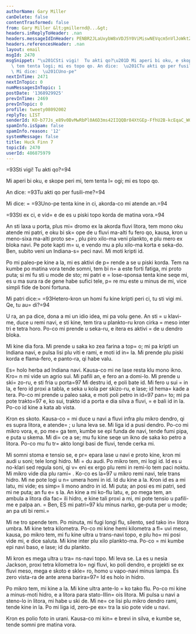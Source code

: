 ```yaml
---
authorName: Gary Miller
canDelete: false
contentTrasformed: false
from: Gary Miller &lt;gmillernd@...&gt;
headers.inReplyToHeader: .nan
headers.messageIdInHeader: PENBR2JLaUxybW8xVDJ5Y0ViMiswNEVqcm5nVlJoWktZZGVlRHZDRDBaU0RNNEFNa3pNd0BtYWlsLmdtYWlsLmNvbT4=
headers.referencesHeader: .nan
layout: email
msgId: 2470
msgSnippet: "\u201CSti vigi!  Tu akti qo?\u201D Mi aperi bi oku, e skope peri mi,\
  \ tem tenta logi; mi es topo qo. An dice:  \u201CTu akti qo per fusili-me?\u201D\
  \ Mi dice:  \u201CUno-pe"
nextInTime: 2471
nextInTopic: 0
numMessagesInTopic: 1
postDate: '1368929925'
prevInTime: 2469
prevInTopic: 0
profile: tweety08092002
replyTo: LIST
senderId: KO-b77Js_e89v0BvMwRbPl0A6D3ms42IIQQBr84XtGEp-FfhU2B-kcEqaC_WG3ZxT8yoHnYwTQ53eOIg2nklSyV0yY-laLnk
spamInfo.isSpam: false
spamInfo.reason: '12'
systemMessage: false
title: Huck Finn 7
topicId: 2470
userId: 486875979
---
```


=93Sti vigi!  Tu akti qo?=94

Mi aperi bi oku, e skope peri mi, tem tenta l=
ogi; mi es topo qo.

An dice:  =93Tu akti qo per fusili-me?=94

Mi dice:  =
=93Uno-pe tenta kine in ci, akorda-co mi atende an.=94

=93Sti ex ci, e vid=
e de es u piski topo korda de matina vora.=94

An sti laxa u porta, plus mi=
 dromo ex la akorda fluvi litora, tem mono
oku atende mi patri, e oku bi sk=
ope de u fluvi ma-alti fu fero qo,
kausa, kron u meno-sixa ma-alti proto se=
, plu piro xilo-ma veni
plankto, e plu mero ex bloka navi.  Pe pote kapti m=
u, e vendo mu a plu
xilo-ma korta e seka-do.  Ben, subito veni un Indiana-s=
peci navi.  Mi
moti kripti id.

Po mi paleo-pe kine a la, mi es aktivi de p=
rende a se u piski korda.
Tem na kumbe po matina vora tende somni, tem bi n=
a este forti fatiga,
mi proto puta; si mi fu sti u mode de sto; mi patri e =
lose-sponsa
tenta kine seqe mi, es u ma sura ra de gene habe sufici tele, p=
re mu
este u minus de mi, vice simpli fide de boni fortuna.

Mi patri dice:=
  =93Hetero-kron un homi fu kine kripti peri ci, tu sti
vigi mi.  Qe, tu au=
di?=94

U ra, an pa dice, dona a mi un idio idea, mi pa volu gene.  An sti =
u
klavi-me, duce u remi navi, e sti kine, tem tira u plankto-ru kron
cirka =
meso inter tri e tetra horo.  Po-co mi prende u seka-ru, e itera
es aktivi =
de u dendro bloka.

Mi kine dia fora.  Mi prende u saka ko zea farina a top=
o; mi pa kripti
un Indiana navi, e pulsa lisi plu viti e rami, e moti id in=
 la.  Mi
prende plu piski korda e flama-fero, e panto-ra, qi habe valu.

Es=
 holo herba ad Indiana navi.  Kausa-co mi ne lase resta klu mono
ikno.  Kro=
n mi vide un agrio sui.  Mi pafili an, e fero an a domi-lo.
Mi prende u ski=
zo-ru, e sti fria u porta=97  Mi destru id, e poli bate
id.  Mi fero u sui =
in la, e fero id proxi a tabla, e seka u kola per
skizo-ru, e lase; id hema=
 kade a tera.  Po-co mi prende u paleo saka,
e moti poli petro in id=97 pan=
to; mi pa pote trakto=97 e, ko sui, trakto
id a porta e dia silva a fluvi, =
e bali id in la.  Po-co id kine a kata
ab vista.

Kron es skoto.  Kausa-co =
mi duce u navi a fluvi infra plu mikro
dendro, qi es supra litora, e atende=
; u luna leva se.  Mi liga id a
pusi dendro.  Po-co mi mikro vora, e, po me=
ga tem, kumbe se epi funda
de navi, tende fumi pipa, e puta u skema.  Mi di=
ce a se; mu fu kine
seqe un ikno de saka ko petro a litora.  Po-co mu fu tr=
akto longi basi
de fluvi, tende cerka mi.

Mi somni stoma e tensio se, e pr=
epara lase u navi e proto kine, kron
mi audi u soni; tele longi hidro.  Mi =
du audi.  Po mikro tem, mi logi
id.  Id es u no-klari sed regula soni, qi v=
eni ex ergo plu remi in
remi-lo tem paci noktu.  Mi mikro vide dia plu rami=
.  Ko-co es la=97 u
mikro remi navi, tele trans hidro.  Mi ne pote logi u n=
umera homi in
id.  Id du kine a la.  Kron id es a mi latu, mi vide; es simp=
li mono
andro in id.  Mi puta; an posi es mi patri, sed mi ne puta; an fu e=
s
la.  An kine a mi ko-flu latu, e, po mega tem, an ambula a litora dia
fac=
ili hidro, e kine tali proxi a mi, mi pote tensio u pafili-me e
palpa an.  =
Ben, ES mi patri=97 klu minus narko, ge-puta per u mode; an
pa uti bi remi.=


Mi ne tro spende tem.  Po minuta, mi fugi longi flu, silento, sed tako
in=
 litora umbra.  Mi kine tetra kilometra.  Po-co mi kine hemi
kilometra a fl=
uvi meso, kausa, po mikro tem, mi fu kine ultra u
trans-navi topo, e plu ho=
mi posi vide mi, e dice saluta.  Mi kine
inter plu xilo plankto-ma.  Po-co =
mi kumbe epi navi baso, e lase; id
du plankto.

Mi kron es mega ultra u tra=
ns-navi topo.  Mi leva se.  La es u nesia
Jackson, proxi tetra kilometra lo=
ngi fluvi, ko poli dendro, e projekti
se ex fluvi meso, mega e skoto e skle=
ro, homo u vapo-navi minus lampa.
 Es zero vista-ra de ante arena barira=97=
  Id es holo in hidro.

Po mikro tem, mi kine a la.  Mi kine ultra ante-lo =
ko tako flu.  Po-co
mi kine a minus-moti hidro, e a litora para stato-Illin=
ois litora.  Mi
pulsa u navi a steno-lo in litora, mi habe u ski de.  Mi ne=
ce lisi plu
mikro dendro rami, tende kine in la.  Po mi liga id, zero-pe ex=
tra la
sio pote vide u navi.

Kron es polio foto in urani.  Kausa-co mi kin=
e brevi in silva, e kumbe
se, tende somni pre matina vora.

